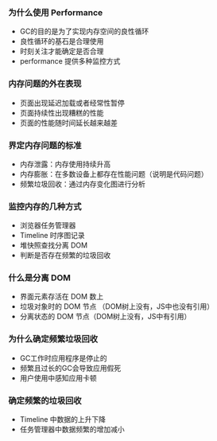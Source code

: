 ### 为什么使用 Performance
- GC的目的是为了实现内存空间的良性循环
- 良性循环的基石是合理使用
- 时刻关注才能确定是否合理
- performance 提供多种监控方式

### 内存问题的外在表现
- 页面出现延迟加载或者经常性暂停
- 页面持续性出现糟糕的性能
- 页面的性能随时间延长越来越差

### 界定内存问题的标准
- 内存泄露：内存使用持续升高
- 内存膨胀：在多数设备上都存在性能问题（说明是代码问题）
- 频繁垃圾回收：通过内存变化图进行分析

### 监控内存的几种方式
- 浏览器任务管理器
- Timeline 时序图记录
- 堆快照查找分离 DOM
- 判断是否存在频繁的垃圾回收

### 什么是分离 DOM
- 界面元素存活在 DOM 数上
- 垃圾对象时的 DOM 节点 （DOM树上没有，JS中也没有引用）
- 分离状态的 DOM 节点（DOM树上没有，JS中有引用）

### 为什么确定频繁垃圾回收
- GC工作时应用程序是停止的
- 频繁且过长的GC会导致应用假死
- 用户使用中感知应用卡顿

### 确定频繁的垃圾回收
- Timeline 中数据的上升下降
- 任务管理器中数据频繁的增加减小